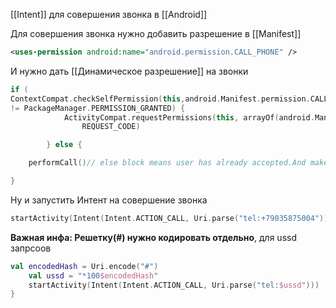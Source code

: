 [[Intent]] для совершения звонка в [[Android]]

Для совершения звонка нужно добавить разрешение в [[Manifest]] 

```Xml
<uses-permission android:name="android.permission.CALL_PHONE" />
```

И нужно дать [[Динамическое разрешение]] на звонки 

```Kotlin
if (
ContextCompat.checkSelfPermission(this,android.Manifest.permission.CALL_PHONE)
!= PackageManager.PERMISSION_GRANTED) {
            ActivityCompat.requestPermissions(this, arrayOf(android.Manifest.permission.CALL_PHONE),
                REQUEST_CODE)

        } else {

	performCall()// else block means user has already accepted.And make your phone call here.

}
```

Ну и запустить Интент на совершение звонка

```Kotlin
startActivity(Intent(Intent.ACTION_CALL, Uri.parse("tel:+79035875004")))
```


**Важная инфа: Решетку(#) нужно кодировать отдельно**, для ussd запрсоов
```Kotlin
val encodedHash = Uri.encode("#")  
    val ussd = "*100$encodedHash"  
    startActivity(Intent(Intent.ACTION_CALL, Uri.parse("tel:$ussd")))  
}
```


